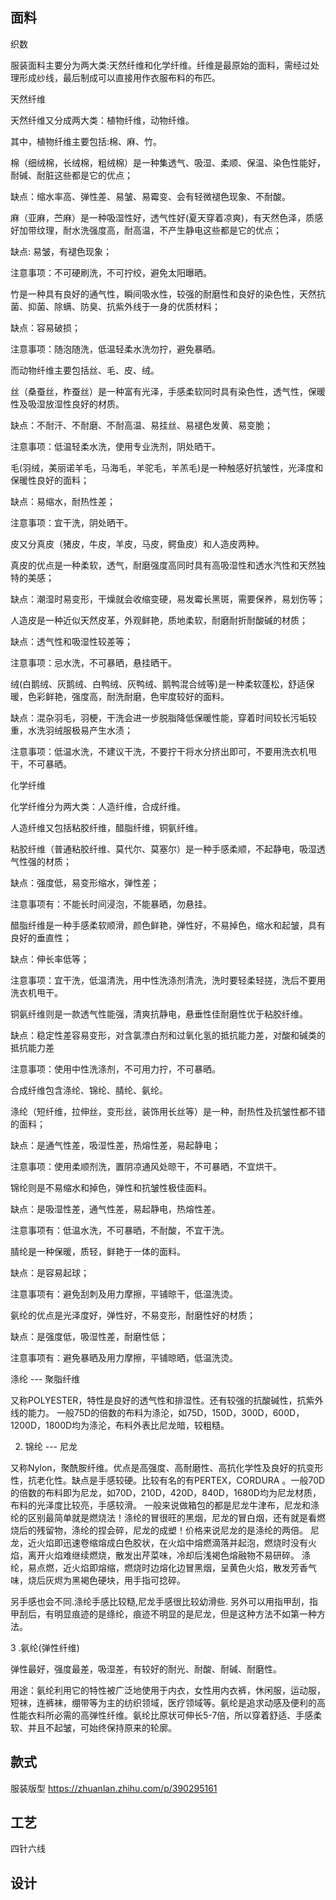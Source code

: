 ## 面料

织数

服装面料主要分为两大类:天然纤维和化学纤维。纤维是最原始的面料，需经过处理形成纱线，最后制成可以直接用作衣服布料的布匹。

天然纤维



天然纤维又分成两大类：植物纤维，动物纤维。

其中，植物纤维主要包括:棉、麻、竹。

棉（细绒棉，长绒棉，粗绒棉）是一种集透气、吸湿、柔顺、保温、染色性能好，耐碱、耐脏这些都是它的优点；

缺点：缩水率高、弹性差、易皱、易霉变、会有轻微褪色现象、不耐酸。

麻（亚麻，苎麻）是一种吸湿性好，透气性好(夏天穿着凉爽)，有天然色泽，质感好加带纹理，耐水洗强度高，耐高温，不产生静电这些都是它的优点；

缺点: 易皱，有褪色现象；

注意事项：不可硬刷洗，不可拧绞，避免太阳曝晒。

竹是一种具有良好的通气性，瞬间吸水性，较强的耐磨性和良好的染色性，天然抗菌、抑菌、除螨、防臭、抗紫外线于一身的优质材料；

缺点：容易破损；

注意事项：随泡随洗，低温轻柔水洗勿拧，避免暴晒。

而动物纤维主要包括丝、毛、皮、绒。

丝（桑蚕丝，柞蚕丝）是一种富有光泽，手感柔软同时具有染色性，透气性，保暖性及吸湿放湿性良好的材质。

缺点：不耐汗、不耐磨、不耐高温、易挂丝、易褪色发黄、易变脆；

注意事项：低温轻柔水洗，使用专业洗剂，阴处晒干。

毛(羽绒，美丽诺羊毛，马海毛，羊驼毛，羊羔毛)是一种触感好抗皱性，光泽度和保暖性良好的面料；

缺点：易缩水，耐热性差；

注意事项：宜干洗，阴处晒干。

皮又分真皮（猪皮，牛皮，羊皮，马皮，鳄鱼皮）和人造皮两种。

真皮的优点是一种柔软，透气，耐磨强度高同时具有高吸湿性和透水汽性和天然独特的美感；

缺点：潮湿时易变形，干燥就会收缩变硬，易发霉长黑斑，需要保养，易划伤等；

人造皮是一种近似天然皮革，外观鲜艳，质地柔软，耐磨耐折耐酸碱的材质；

缺点：透气性和吸湿性较差等；

注意事项：忌水洗，不可暴晒，悬挂晒干。

绒(白鹅绒、灰鹅绒、白鸭绒、灰鸭绒、鹅鸭混合绒等)是一种柔软蓬松，舒适保暖，色彩鲜艳，强度高，耐洗耐磨，色牢度较好的面料。

缺点：混杂羽毛，羽梗，干洗会进一步脱脂降低保暖性能，穿着时间较长污垢较重，水洗羽绒服极易产生水渍；

注意事项：低温水洗，不建议干洗，不要拧干将水分挤出即可，不要用洗衣机甩干，不可暴晒。



化学纤维



化学纤维分为两大类：人造纤维，合成纤维。

人造纤维又包括粘胶纤维，醋脂纤维，铜氨纤维。

粘胶纤维（普通粘胶纤维、莫代尔、莫塞尔）是一种手感柔顺，不起静电，吸湿透气性强的材质；

缺点：强度低，易变形缩水，弹性差；

注意事项有：不能长时间浸泡，不能暴晒，勿悬挂。



醋脂纤维是一种手感柔软顺滑，颜色鲜艳，弹性好，不易掉色，缩水和起皱，具有良好的垂直性；

缺点：伸长率低等；

注意事项：宜干洗，低温清洗，用中性洗涤剂清洗，洗时要轻柔轻搓，洗后不要用洗衣机甩干。



铜氨纤维则是一款透气性能强，清爽抗静电，悬垂性佳耐磨性优于粘胶纤维。

缺点：稳定性差容易变形，对含氯漂白剂和过氧化氢的抵抗能力差，对酸和碱类的抵抗能力差

注意事项：使用中性洗涤剂，不可用力拧，不可暴晒。


合成纤维包含涤纶、锦纶、腈纶、氨纶。

涤纶（短纤维，拉伸丝，变形丝，装饰用长丝等）是一种，耐热性及抗皱性都不错的面料；

缺点：是通气性差，吸湿性差，热熔性差，易起静电；

注意事项：使用柔顺剂洗，置阴凉通风处晾干，不可暴晒，不宜烘干。



锦纶则是不易缩水和掉色，弹性和抗皱性极佳面料。

缺点：是吸湿性差，通气性差，易起静电，热熔性差。

注意事项有：低温水洗，不可暴晒，不耐酸，不宜干洗。



腈纶是一种保暖，质轻，鲜艳于一体的面料。

缺点：是容易起球；

注意事项有：避免刮刺及用力摩擦，平铺晾干，低温洗烫。



氨纶的优点是光泽度好，弹性好，不易变形，耐磨性好的材质；

缺点：是强度低，吸湿性差，耐磨性低；

注意事项有：避免暴晒及用力摩擦，平铺晾晒，低温洗烫。


涤纶 --- 聚脂纤维

又称POLYESTER，特性是良好的透气性和排湿性。还有较强的抗酸碱性，抗紫外线的能力。 一般75D的倍数的布料为涤沦，如75D，150D，300D，600D，1200D，1800D均为涤沦，布料外表比尼龙暗，较粗糙。

2. 锦纶 --- 尼龙

又称Nylon，聚酰胺纤维。优点是高强度、高耐磨性、高抗化学性及良好的抗变形性，抗老化性。缺点是手感较硬。比较有名的有PERTEX，CORDURA 。一般70D 的倍数的布料即为尼龙，如70D，210D，420D，840D，1680D均为尼龙材质，布料的光泽度比较亮，手感较滑。 一般来说做箱包的都是尼龙牛津布，尼龙和涤纶的区别最简单就是燃烧法！涤纶的冒很旺的黑烟，尼龙的冒白烟，还有就是看燃烧后的残留物，涤纶的捏会碎，尼龙的成塑！价格来说尼龙的是涤纶的两倍。 尼龙，近火焰即迅速卷缩熔成白色胶状，在火焰中熔燃滴落并起泡，燃烧时没有火焰，离开火焰难继续燃烧，散发出芹菜味，冷却后浅褐色熔融物不易研碎。 涤纶，易点燃，近火焰即熔缩，燃烧时边熔化边冒黑烟，呈黄色火焰，散发芳香气味，烧后灰烬为黑褐色硬块，用手指可捻碎。

另手感也会不同.涤纶手感比较糙,尼龙手感很比较幼滑些. 另外可以用指甲刮，指甲刮后，有明显痕迹的是绦纶，痕迹不明显的是尼龙，但是这种方法不如第一种方法。 

3 .氨纶(弹性纤维)

弹性最好，强度最差，吸湿差，有较好的耐光、耐酸、耐碱、耐磨性。



用途：氨纶利用它的特性被广泛地使用于内衣，女性用内衣裤，休闲服，运动服，短袜，连裤袜，绷带等为主的纺织领域，医疗领域等。氨纶是追求动感及便利的高性能衣料所必需的高弹性纤维。氨纶比原状可伸长5-7倍，所以穿着舒适、手感柔软、并且不起皱，可始终保持原来的轮廓。

## 款式

服装版型 https://zhuanlan.zhihu.com/p/390295161

## 工艺

四针六线

## 设计